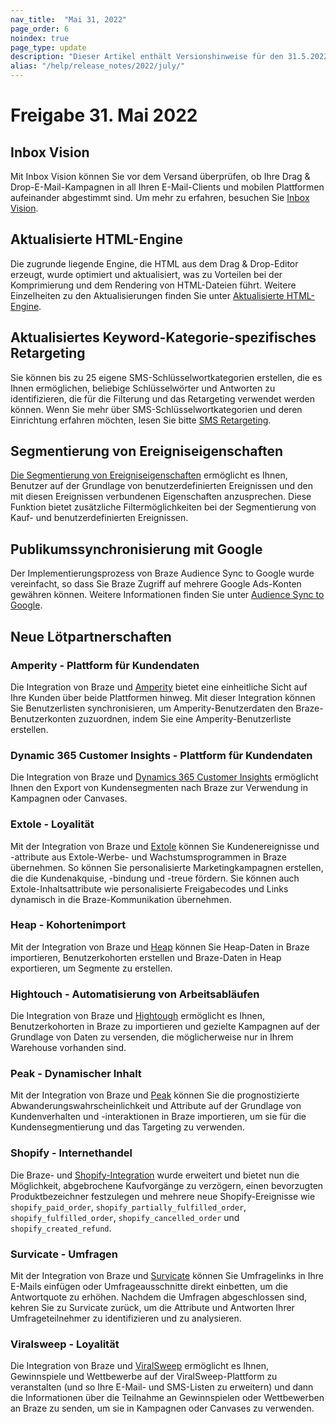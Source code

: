 ```yaml
---
nav_title:  "Mai 31, 2022"
page_order: 6
noindex: true
page_type: update
description: "Dieser Artikel enthält Versionshinweise für den 31.5.2022."
alias: "/help/release_notes/2022/july/"
---
```


# Freigabe 31\. Mai 2022

## Inbox Vision

Mit Inbox Vision können Sie vor dem Versand überprüfen, ob Ihre Drag & Drop-E-Mail-Kampagnen in all Ihren E-Mail-Clients und mobilen Plattformen aufeinander abgestimmt sind. Um mehr zu erfahren, besuchen Sie [Inbox Vision]({{site.baseurl}}/user_guide/message_building_by_channel/email/inbox_vision/).

## Aktualisierte HTML-Engine

Die zugrunde liegende Engine, die HTML aus dem Drag & Drop-Editor erzeugt, wurde optimiert und aktualisiert, was zu Vorteilen bei der Komprimierung und dem Rendering von HTML-Dateien führt. Weitere Einzelheiten zu den Aktualisierungen finden Sie unter [Aktualisierte HTML-Engine]({{site.baseurl}}/user_guide/message_building_by_channel/email/drag_and_drop/overview/#updated-html-engine/).

## Aktualisiertes Keyword-Kategorie-spezifisches Retargeting

Sie können bis zu 25 eigene SMS-Schlüsselwortkategorien erstellen, die es Ihnen ermöglichen, beliebige Schlüsselwörter und Antworten zu identifizieren, die für die Filterung und das Retargeting verwendet werden können. Wenn Sie mehr über SMS-Schlüsselwortkategorien und deren Einrichtung erfahren möchten, lesen Sie bitte [SMS Retargeting]({{site.baseurl}}/user_guide/message_building_by_channel/sms/campaign/retargeting/). 

## Segmentierung von Ereigniseigenschaften

[Die Segmentierung von Ereigniseigenschaften]({{site.baseurl}}/user_guide/data_and_analytics/custom_data/purchase_events/#event-property-segmentation/) ermöglicht es Ihnen, Benutzer auf der Grundlage von benutzerdefinierten Ereignissen und den mit diesen Ereignissen verbundenen Eigenschaften anzusprechen. Diese Funktion bietet zusätzliche Filtermöglichkeiten bei der Segmentierung von Kauf- und benutzerdefinierten Ereignissen.

## Publikumssynchronisierung mit Google

Der Implementierungsprozess von Braze Audience Sync to Google wurde vereinfacht, so dass Sie Braze Zugriff auf mehrere Google Ads-Konten gewähren können. Weitere Informationen finden Sie unter [Audience Sync to Google]({{site.baseurl}}/partners/canvas_steps/google_audience_sync/). 

## Neue Lötpartnerschaften

### Amperity - Plattform für Kundendaten

Die Integration von Braze und [Amperity]({{site.baseurl}}/partners/data_and_infrastructure_agility/customer_data_platform/amperity/) bietet eine einheitliche Sicht auf Ihre Kunden über beide Plattformen hinweg. Mit dieser Integration können Sie Benutzerlisten synchronisieren, um Amperity-Benutzerdaten den Braze-Benutzerkonten zuzuordnen, indem Sie eine Amperity-Benutzerliste erstellen. 

### Dynamic 365 Customer Insights - Plattform für Kundendaten

Die Integration von Braze und [Dynamics 365 Customer Insights]({{site.baseurl}}/partners/data_and_infrastructure_agility/customer_data_platform/dynamics_365_customer_insights/) ermöglicht Ihnen den Export von Kundensegmenten nach Braze zur Verwendung in Kampagnen oder Canvases.

### Extole - Loyalität

Mit der Integration von Braze und [Extole]({{site.baseurl}}/partners/message_orchestration/channel_extensions/loyalty/extole/) können Sie Kundenereignisse und -attribute aus Extole-Werbe- und Wachstumsprogrammen in Braze übernehmen. So können Sie personalisierte Marketingkampagnen erstellen, die die Kundenakquise, -bindung und -treue fördern. Sie können auch Extole-Inhaltsattribute wie personalisierte Freigabecodes und Links dynamisch in die Braze-Kommunikation übernehmen.

### Heap - Kohortenimport

Mit der Integration von Braze und [Heap]({{site.baseurl}}/partners/data_and_infrastructure_agility/cohort_import/heap/) können Sie Heap-Daten in Braze importieren, Benutzerkohorten erstellen und Braze-Daten in Heap exportieren, um Segmente zu erstellen.

### Hightouch - Automatisierung von Arbeitsabläufen

Die Integration von Braze und [Hightough]({{site.baseurl}}/partners/data_and_infrastructure_agility/workflow_automation/hightouch/) ermöglicht es Ihnen, Benutzerkohorten in Braze zu importieren und gezielte Kampagnen auf der Grundlage von Daten zu versenden, die möglicherweise nur in Ihrem Warehouse vorhanden sind.

### Peak - Dynamischer Inhalt

Mit der Integration von Braze und [Peak]({{site.baseurl}}/partners/message_personalization/dynamic_content/peak/) können Sie die prognostizierte Abwanderungswahrscheinlichkeit und Attribute auf der Grundlage von Kundenverhalten und -interaktionen in Braze importieren, um sie für die Kundensegmentierung und das Targeting zu verwenden. 

### Shopify - Internethandel

Die Braze- und [Shopify-Integration]({{site.baseurl}}/partners/message_orchestration/channel_extensions/ecommerce/shopify/shopify/) wurde erweitert und bietet nun die Möglichkeit, abgebrochene Kaufvorgänge zu verzögern, einen bevorzugten Produktbezeichner festzulegen und mehrere neue Shopify-Ereignisse wie `shopify_paid_order`, `shopify_partially_fulfilled_order`, `shopify_fulfilled_order`, `shopify_cancelled_order` und `shopify_created_refund`. 

### Survicate - Umfragen

Mit der Integration von Braze und [Survicate]({{site.baseurl}}/partners/message_orchestration/channel_extensions/surveys/survicate/) können Sie Umfragelinks in Ihre E-Mails einfügen oder Umfrageausschnitte direkt einbetten, um die Antwortquote zu erhöhen. Nachdem die Umfragen abgeschlossen sind, kehren Sie zu Survicate zurück, um die Attribute und Antworten Ihrer Umfrageteilnehmer zu identifizieren und zu analysieren.

### Viralsweep - Loyalität

Die Integration von Braze und [ViralSweep]({{site.baseurl}}/partners/message_orchestration/channel_extensions/loyalty/viralsweep/) ermöglicht es Ihnen, Gewinnspiele und Wettbewerbe auf der ViralSweep-Plattform zu veranstalten (und so Ihre E-Mail- und SMS-Listen zu erweitern) und dann die Informationen über die Teilnahme an Gewinnspielen oder Wettbewerben an Braze zu senden, um sie in Kampagnen oder Canvases zu verwenden. 
